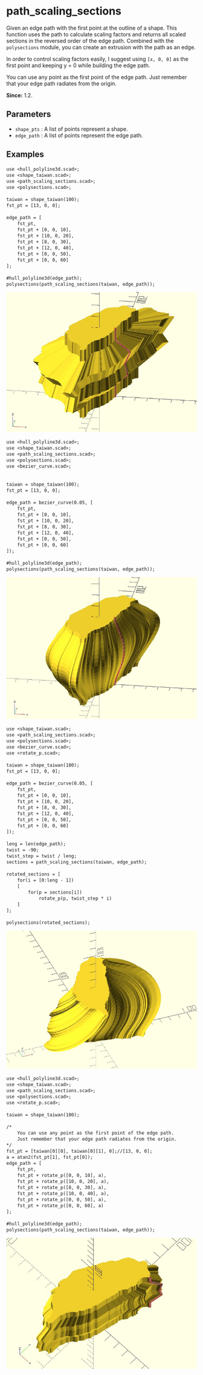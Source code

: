 # path_scaling_sections

Given an edge path with the first point at the outline of a shape. This function uses the path to calculate scaling factors and returns all scaled sections in the reversed order of the edge path. Combined with the `polysections` module, you can create an extrusion with the path as an edge. 

In order to control scaling factors easily, I suggest using `[x, 0, 0]` as the first point and keeping y = 0 while building the edge path.

You can use any point as the first point of the edge path. Just remember that your edge path radiates from the origin.

**Since:** 1.2.

## Parameters

- `shape_pts` : A list of points represent a shape.
- `edge_path` : A list of points represent the edge path.

## Examples

	use <hull_polyline3d.scad>;
	use <shape_taiwan.scad>;
	use <path_scaling_sections.scad>;
	use <polysections.scad>;

	taiwan = shape_taiwan(100);
	fst_pt = [13, 0, 0];

	edge_path = [
		fst_pt,
		fst_pt + [0, 0, 10],
		fst_pt + [10, 0, 20],
		fst_pt + [8, 0, 30],
		fst_pt + [12, 0, 40],
		fst_pt + [0, 0, 50],
		fst_pt + [0, 0, 60]
	];

	#hull_polyline3d(edge_path);
	polysections(path_scaling_sections(taiwan, edge_path));

![path_scaling_sections](images/lib-path_scaling_sections-1.JPG)

	use <hull_polyline3d.scad>;
	use <shape_taiwan.scad>;
	use <path_scaling_sections.scad>;
	use <polysections.scad>;
	use <bezier_curve.scad>;


	taiwan = shape_taiwan(100);
	fst_pt = [13, 0, 0];

	edge_path = bezier_curve(0.05, [
		fst_pt,
		fst_pt + [0, 0, 10],
		fst_pt + [10, 0, 20],
		fst_pt + [8, 0, 30],
		fst_pt + [12, 0, 40],
		fst_pt + [0, 0, 50],
		fst_pt + [0, 0, 60]
	]);

	#hull_polyline3d(edge_path);
	polysections(path_scaling_sections(taiwan, edge_path));

![path_scaling_sections](images/lib-path_scaling_sections-2.JPG)

	use <shape_taiwan.scad>;
	use <path_scaling_sections.scad>;
	use <polysections.scad>;
	use <bezier_curve.scad>;
	use <rotate_p.scad>;

	taiwan = shape_taiwan(100);
	fst_pt = [13, 0, 0];

	edge_path = bezier_curve(0.05, [
		fst_pt,
		fst_pt + [0, 0, 10],
		fst_pt + [10, 0, 20],
		fst_pt + [8, 0, 30],
		fst_pt + [12, 0, 40],
		fst_pt + [0, 0, 50],
		fst_pt + [0, 0, 60]
	]);

	leng = len(edge_path);
	twist = -90;
	twist_step = twist / leng;
	sections = path_scaling_sections(taiwan, edge_path);

	rotated_sections = [
		for(i = [0:leng - 1]) 
		[
			for(p = sections[i]) 
				rotate_p(p, twist_step * i)        
		]
	];

	polysections(rotated_sections);

![path_scaling_sections](images/lib-path_scaling_sections-3.JPG)	

	use <hull_polyline3d.scad>;
	use <shape_taiwan.scad>;
	use <path_scaling_sections.scad>;
	use <polysections.scad>;
    use <rotate_p.scad>;

	taiwan = shape_taiwan(100);

    /* 
	    You can use any point as the first point of the edge path.
		Just remember that your edge path radiates from the origin.
	*/
	fst_pt = [taiwan[0][0], taiwan[0][1], 0];//[13, 0, 0];
    a = atan2(fst_pt[1], fst_pt[0]);
	edge_path = [
		fst_pt,
		fst_pt + rotate_p([0, 0, 10], a),
		fst_pt + rotate_p([10, 0, 20], a),
		fst_pt + rotate_p([8, 0, 30], a),
		fst_pt + rotate_p([10, 0, 40], a),
		fst_pt + rotate_p([0, 0, 50], a),
		fst_pt + rotate_p([0, 0, 60], a)
	];

	#hull_polyline3d(edge_path);
	polysections(path_scaling_sections(taiwan, edge_path));

![path_scaling_sections](images/lib-path_scaling_sections-4.JPG)